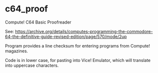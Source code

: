 # c64_proof
Compute! C64 Basic Proofreader

See: https://archive.org/details/computes-programming-the-commodore-64-the-definitive-guide-revised-edition/page/570/mode/2up

Program provides a line checksum for entering programs from Compute! magazines.

Code is in lower case, for pasting into Vice! Emulator, which will translate into uppercase characters.
